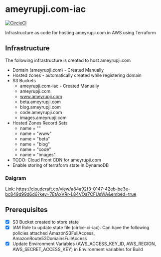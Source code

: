 # ameyrupji.com-iac

[![CircleCI](https://circleci.com/gh/ameyrupji/ameyrupji.com-iac.svg?style=svg)](https://circleci.com/gh/ameyrupji/ameyrupji.com-iac)

Infrastructure as code for hosting ameyrupji.com in AWS using Terraform


## Infrastructure
The following infrastructure is created to host ameyrupji.com
- Domain (ameyrupji.com) - Created Manually
- Hosted zones - automatically created while registering domain
- S3 Buckets
  - ameyrupji.com-iac - Created Manually
  - ameyrupji.com
  - www.ameyrupji.com
  - beta.ameyrupji.com
  - blog.ameyrupji.com
  - code.ameyrupji.com
  - images.ameyrupji.com
- Hosted Zones Record Sets
  - name = ""
  - name = "www"
  - name = "beta"
  - name = "blog"
  - name = "code"
  - name = "images"
- TODO: Cloud Front CDN for ameyrupji.com
- Enable storing of terraform state in DynamoDB

### Daigram
Link:
https://cloudcraft.co/view/a84a92f3-0147-42eb-be3e-bc849d99d6d6?key=7EtAxVRr-L84VOa7CFUsWA&embed=true



## Prerequisites
- [x] S3 Bucket created to store state
- [x] IAM Role to update state file (cirlce-ci-iac). Can have the following policies attached AmazonS3FullAccess, AmazonRoute53DomainsFullAccess
- [x] Update Environment Variables (AWS_ACCESS_KEY_ID, AWS_REGION, AWS_SECRET_ACCESS_KEY) in Environment variables for Build
